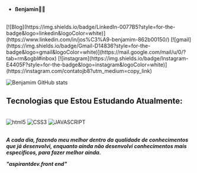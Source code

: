 - <strong>ßenjamin</strong>🙋‍♂️

<br/>
[![Blog](https://img.shields.io/badge/LinkedIn-0077B5?style=for-the-badge&logo=linkedin&logoColor=white)](https://www.linkedin.com/in/jos%C3%A9-benjamim-862b00150/)
[![gmail](https://img.shields.io/badge/Gmail-D14836?style=for-the-badge&logo=gmail&logoColor=white)](https://mail.google.com/mail/u/0/?tab=rm&ogbl#inbox)
[![instagram](https://img.shields.io/badge/Instagram-E4405F?style=for-the-badge&logo=instagram&logoColor=white)](https://instagram.com/contatojb8?utm_medium=copy_link)

 ![Benjamim GitHub stats](https://github-readme-stats.vercel.app/api?username=Benjamimdev&show_icons=true&theme=dracula)

## Tecnologias que Estou Estudando Atualmente:

<div style="display; inline_block"><br/>
<img align="center" alt="html5" src=https://img.shields.io/badge/HTML5-E34F26?style=for-the-badge&logo=html5&logoColor=white" />
<img align="center" alt="CSS3" src=https://img.shields.io/badge/CSS3-1572B6?style=for-the-badge&logo=css3&logoColor=white" />
<img align="center" alt="JAVASCRIPT" src=https://img.shields.io/badge/JavaScript-F7DF1E?style=for-the-badge&logo=javascript&logoColor=black" />
</div><br/>

<em><strong>A cada dia, fazendo meu melhor dentro da qualidade de conhecimentos que já desenvolvi, enquanto ainda não desenvolvi conhecimentos mais especificos, para fazer melhor ainda.</stong></em> <br/>

<em>"aspirantdev.front end"</em>
